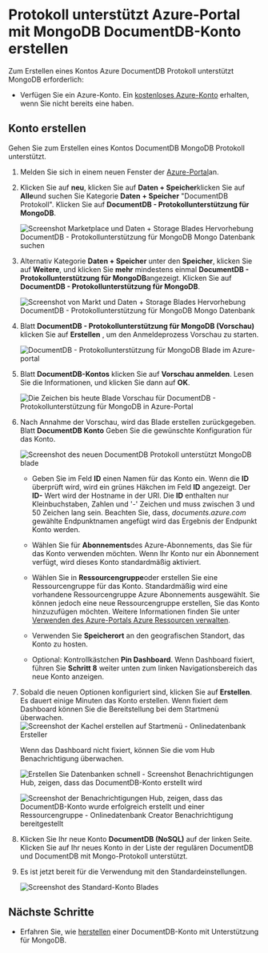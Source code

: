 <properties 
    pageTitle="Erstellen Sie ein Konto DocumentDB Protokoll unterstützt MongoDB | Microsoft Azure" 
    description="Erfahren Sie, wie ein DocumentDB Protokoll unterstützt MongoDB, jetzt Vorschau erstellen." 
    services="documentdb" 
    authors="AndrewHoh" 
    manager="jhubbard" 
    editor="" 
    documentationCenter=""/>

<tags 
    ms.service="documentdb" 
    ms.workload="data-services" 
    ms.tgt_pltfrm="na" 
    ms.devlang="na" 
    ms.topic="article" 
    ms.date="10/20/2016" 
    ms.author="anhoh"/>

# <a name="how-to-create-a-documentdb-account-with-protocol-support-for-mongodb-using-the-azure-portal"></a>Protokoll unterstützt Azure-Portal mit MongoDB DocumentDB-Konto erstellen

Zum Erstellen eines Kontos Azure DocumentDB Protokoll unterstützt MongoDB erforderlich:

- Verfügen Sie ein Azure-Konto. Ein [kostenloses Azure-Konto](https://azure.microsoft.com/free/) erhalten, wenn Sie nicht bereits eine haben.

## <a name="create-the-account"></a>Konto erstellen  

Gehen Sie zum Erstellen eines Kontos DocumentDB MongoDB Protokoll unterstützt.

1. Melden Sie sich in einem neuen Fenster der [Azure-Portal](https://portal.azure.com)an.
2. Klicken Sie auf **neu**, klicken Sie auf **Daten + Speicher**klicken Sie auf **Alle**und suchen Sie Kategorie **Daten + Speicher** "DocumentDB Protokoll". Klicken Sie auf **DocumentDB - Protokollunterstützung für MongoDB**.

    ![Screenshot Marketplace und Daten + Storage Blades Hervorhebung DocumentDB - Protokollunterstützung für MongoDB Mongo Datenbank suchen](./media/documentdb-create-mongodb-account/marketplacegallery2.png)

3. Alternativ Kategorie **Daten + Speicher** unter den **Speicher**, klicken Sie auf **Weitere**, und klicken Sie **mehr** mindestens einmal **DocumentDB - Protokollunterstützung für MongoDB**angezeigt. Klicken Sie auf **DocumentDB - Protokollunterstützung für MongoDB**.

    ![Screenshot von Markt und Daten + Storage Blades Hervorhebung DocumentDB - Protokollunterstützung für MongoDB Mongo Datenbank](./media/documentdb-create-mongodb-account/marketplacegallery1.png)

4. Blatt **DocumentDB - Protokollunterstützung für MongoDB (Vorschau)** klicken Sie auf **Erstellen** , um den Anmeldeprozess Vorschau zu starten.

    ![DocumentDB - Protokollunterstützung für MongoDB Blade im Azure-portal](./media/documentdb-create-mongodb-account/marketplacegallery3.png)

5. Blatt **DocumentDB-Kontos** klicken Sie auf **Vorschau anmelden**. Lesen Sie die Informationen, und klicken Sie dann auf **OK**.

    ![Die Zeichen bis heute Blade Vorschau für DocumentDB - Protokollunterstützung für MongoDB in Azure-Portal](./media/documentdb-create-mongodb-account/registerforpreview.png)

6.  Nach Annahme der Vorschau, wird das Blade erstellen zurückgegeben.  Blatt **DocumentDB Konto** Geben Sie die gewünschte Konfiguration für das Konto.

    ![Screenshot des neuen DocumentDB Protokoll unterstützt MongoDB blade](./media/documentdb-create-mongodb-account/create-documentdb-mongodb-account.png)


    - Geben Sie im Feld **ID** einen Namen für das Konto ein.  Wenn die **ID** überprüft wird, wird ein grünes Häkchen im Feld **ID** angezeigt. Der **ID-** Wert wird der Hostname in der URI. Die **ID** enthalten nur Kleinbuchstaben, Zahlen und '-' Zeichen und muss zwischen 3 und 50 Zeichen lang sein. Beachten Sie, dass, *documents.azure.com* gewählte Endpunktnamen angefügt wird das Ergebnis der Endpunkt Konto werden.

    - Wählen Sie für **Abonnements**des Azure-Abonnements, das Sie für das Konto verwenden möchten. Wenn Ihr Konto nur ein Abonnement verfügt, wird dieses Konto standardmäßig aktiviert.

    - Wählen Sie in **Ressourcengruppe**oder erstellen Sie eine Ressourcengruppe für das Konto.  Standardmäßig wird eine vorhandene Ressourcengruppe Azure Abonnements ausgewählt.  Sie können jedoch eine neue Ressourcengruppe erstellen, Sie das Konto hinzuzufügen möchten. Weitere Informationen finden Sie unter [Verwenden des Azure-Portals Azure Ressourcen verwalten](resource-group-portal.md).

    - Verwenden Sie **Speicherort** an den geografischen Standort, das Konto zu hosten.
    
    - Optional: Kontrollkästchen **Pin Dashboard**. Wenn Dashboard fixiert, führen Sie **Schritt 8** weiter unten zum linken Navigationsbereich das neue Konto anzeigen.

7.  Sobald die neuen Optionen konfiguriert sind, klicken Sie auf **Erstellen**.  Es dauert einige Minuten das Konto erstellen.  Wenn fixiert dem Dashboard können Sie die Bereitstellung bei dem Startmenü überwachen.  
    ![Screenshot der Kachel erstellen auf Startmenü - Onlinedatenbank Ersteller](./media/documentdb-create-mongodb-account/create-nosql-db-databases-json-tutorial-3.png)  

    Wenn das Dashboard nicht fixiert, können Sie die vom Hub Benachrichtigung überwachen.  

    ![Erstellen Sie Datenbanken schnell - Screenshot Benachrichtigungen Hub, zeigen, dass das DocumentDB-Konto erstellt wird](./media/documentdb-create-mongodb-account/create-nosql-db-databases-json-tutorial-4.png)  

    ![Screenshot der Benachrichtigungen Hub, zeigen, dass das DocumentDB-Konto wurde erfolgreich erstellt und einer Ressourcengruppe - Onlinedatenbank Creator Benachrichtigung bereitgestellt](./media/documentdb-create-mongodb-account/create-nosql-db-databases-json-tutorial-5.png)

8.  Klicken Sie Ihr neue Konto **DocumentDB (NoSQL)** auf der linken Seite. Klicken Sie auf Ihr neues Konto in der Liste der regulären DocumentDB und DocumentDB mit Mongo-Protokoll unterstützt.

9.  Es ist jetzt bereit für die Verwendung mit den Standardeinstellungen. 

    ![Screenshot des Standard-Konto Blades](./media/documentdb-create-mongodb-account/defaultaccountblades.png)
    

## <a name="next-steps"></a>Nächste Schritte


- Erfahren Sie, wie [herstellen](documentdb-connect-mongodb-account.md) einer DocumentDB-Konto mit Unterstützung für MongoDB.

 
